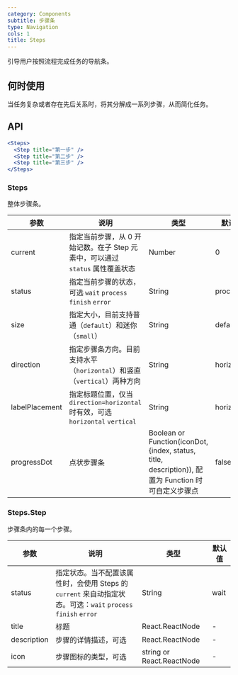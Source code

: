 ```yaml
---
category: Components
subtitle: 步骤条
type: Navigation
cols: 1
title: Steps
---
```


引导用户按照流程完成任务的导航条。

## 何时使用

当任务复杂或者存在先后关系时，将其分解成一系列步骤，从而简化任务。

## API

```jsx
<Steps>
  <Step title="第一步" />
  <Step title="第二步" />
  <Step title="第三步" />
</Steps>
```

### Steps

整体步骤条。

| 参数      | 说明                                      | 类型         | 默认值 |
|----------|------------------------------------------|-------------|-------|
| current | 指定当前步骤，从 0 开始记数。在子 Step 元素中，可以通过 `status` 属性覆盖状态 | Number | 0 |
| status | 指定当前步骤的状态，可选 `wait` `process` `finish` `error` | String | process |
| size | 指定大小，目前支持普通（`default`）和迷你（`small`）| String | default |
| direction | 指定步骤条方向。目前支持水平（`horizontal`）和竖直（`vertical`）两种方向 | String | horizontal  |
| labelPlacement | 指定标题位置，仅当 `direction=horizontal` 时有效，可选 `horizontal` `vertical` | String | horizontal |
| progressDot | 点状步骤条 | Boolean or Function(iconDot, {index, status, title, description}), 配置为 Function 时可自定义步骤点 | false  |

### Steps.Step

步骤条内的每一个步骤。

| 参数      | 说明                                     | 类型       | 默认值 |
|----------|-----------------------------------------|------------|-------|
| status | 指定状态。当不配置该属性时，会使用 Steps 的 `current` 来自动指定状态。可选：`wait` `process` `finish` `error` | String | wait |
| title | 标题 | React.ReactNode | -     |
| description | 步骤的详情描述，可选 | React.ReactNode | -  |
| icon | 步骤图标的类型，可选 | string or React.ReactNode | - |
